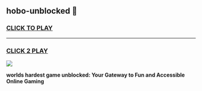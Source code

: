 
## hobo-unblocked 👋
<h3>
<a href="https://premium.freeplayer.one?title=hobo-unblocked&ref=14F">CLICK TO PLAY</a></h3>
<hr>

<h3>
<a href="https://premium.freeplayer.one?title=hobo-unblocked&ref=14F">CLICK 2 PLAY</a>
  
</h3>

<a href="https://premium.freeplayer.one?title=hobo-unblocked&ref=12F/"><img src="https://clearcache.store/games.png"></a>


**worlds hardest game unblocked: Your Gateway to Fun and Accessible Online Gaming**
